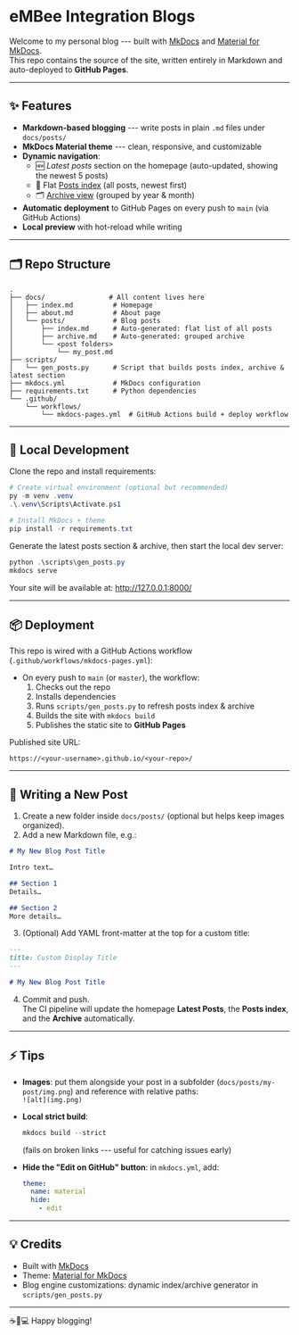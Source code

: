 # eMBee Integration Blogs

Welcome to my personal blog --- built with
[MkDocs](https://www.mkdocs.org/) and [Material for
MkDocs](https://squidfunk.github.io/mkdocs-material/).\
This repo contains the source of the site, written entirely in Markdown
and auto-deployed to **GitHub Pages**.

------------------------------------------------------------------------

## ✨ Features

-   **Markdown-based blogging** --- write posts in plain `.md` files
    under `docs/posts/`
-   **MkDocs Material theme** --- clean, responsive, and customizable
-   **Dynamic navigation**:
    -   🆕 *Latest posts* section on the homepage (auto-updated, showing
        the newest 5 posts)
    -   📜 Flat [Posts index](docs/posts/index.md) (all posts, newest
        first)
    -   🗂️ [Archive view](docs/posts/archive.md) (grouped by year &
        month)
-   **Automatic deployment** to GitHub Pages on every push to `main`
    (via GitHub Actions)
-   **Local preview** with hot-reload while writing

------------------------------------------------------------------------

## 🗂 Repo Structure

    .
    ├── docs/                # All content lives here
    │   ├── index.md          # Homepage
    │   ├── about.md          # About page
    │   └── posts/            # Blog posts
    │       ├── index.md      # Auto-generated: flat list of all posts
    │       ├── archive.md    # Auto-generated: grouped archive
    │       └── <post folders>
    │           └── my_post.md
    ├── scripts/
    │   └── gen_posts.py      # Script that builds posts index, archive & latest section
    ├── mkdocs.yml            # MkDocs configuration
    ├── requirements.txt      # Python dependencies
    └── .github/
        └── workflows/
            └── mkdocs-pages.yml  # GitHub Actions build + deploy workflow

------------------------------------------------------------------------

## 🚀 Local Development

Clone the repo and install requirements:

``` powershell
# Create virtual environment (optional but recommended)
py -m venv .venv
.\.venv\Scripts\Activate.ps1

# Install MkDocs + theme
pip install -r requirements.txt
```

Generate the latest posts section & archive, then start the local dev
server:

``` powershell
python .\scripts\gen_posts.py
mkdocs serve
```

Your site will be available at: <http://127.0.0.1:8000/>

------------------------------------------------------------------------

## 📦 Deployment

This repo is wired with a GitHub Actions workflow
(`.github/workflows/mkdocs-pages.yml`):

-   On every push to `main` (or `master`), the workflow:
    1.  Checks out the repo
    2.  Installs dependencies
    3.  Runs `scripts/gen_posts.py` to refresh posts index & archive
    4.  Builds the site with `mkdocs build`
    5.  Publishes the static site to **GitHub Pages**

Published site URL:

    https://<your-username>.github.io/<your-repo>/

------------------------------------------------------------------------

## 📝 Writing a New Post

1.  Create a new folder inside `docs/posts/` (optional but helps keep
    images organized).
2.  Add a new Markdown file, e.g.:

``` markdown
# My New Blog Post Title

Intro text…

## Section 1
Details…

## Section 2
More details…
```

3.  (Optional) Add YAML front-matter at the top for a custom title:

``` markdown
---
title: Custom Display Title
---

# My New Blog Post Title
```

4.  Commit and push.\
    The CI pipeline will update the homepage **Latest Posts**, the
    **Posts index**, and the **Archive** automatically.

------------------------------------------------------------------------

## ⚡ Tips

-   **Images**: put them alongside your post in a subfolder
    (`docs/posts/my-post/img.png`) and reference with relative paths:\
    `![alt](img.png)`

-   **Local strict build**:

    ``` powershell
    mkdocs build --strict
    ```

    (fails on broken links --- useful for catching issues early)

-   **Hide the "Edit on GitHub" button**: in `mkdocs.yml`, add:

    ``` yaml
    theme:
      name: material
      hide:
        - edit
    ```

------------------------------------------------------------------------

## 💡 Credits

-   Built with [MkDocs](https://www.mkdocs.org/)
-   Theme: [Material for
    MkDocs](https://squidfunk.github.io/mkdocs-material/)
-   Blog engine customizations: dynamic index/archive generator in
    `scripts/gen_posts.py`

------------------------------------------------------------------------

☕🐔💻 Happy blogging!
